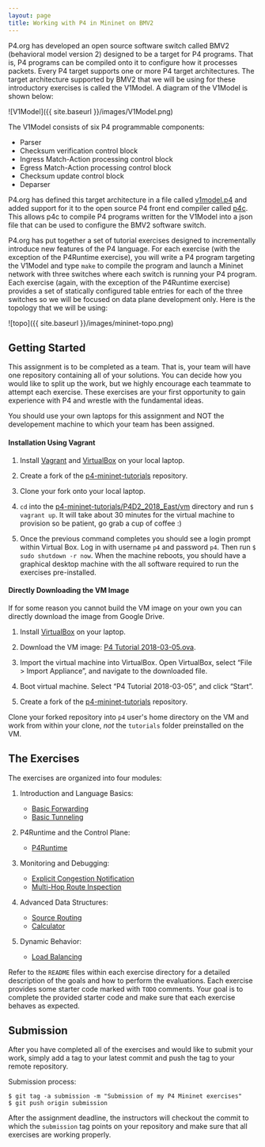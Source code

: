 ```yaml
---
layout: page
title: Working with P4 in Mininet on BMV2
---
```


P4.org has developed an open source software switch called BMV2 (behavioral model version 2) designed to be a target for P4 programs. That is, P4 programs can be compiled onto it to configure how it processes packets. Every P4 target supports one or more P4 target architectures. The target architecture supported by BMV2 that we will be using for these introductory exercises is called the V1Model. A diagram of the V1Model is shown below:

![V1Model]({{ site.baseurl }}/images/V1Model.png)

The V1Model consists of six P4 programmable components:
* Parser
* Checksum verification control block
* Ingress Match-Action processing control block
* Egress Match-Action processing control block
* Checksum update control block
* Deparser

P4.org has defined this target architecture in a file called [v1model.p4](https://github.com/p4lang/p4c/blob/master/p4include/v1model.p4) and added support for it to the open source P4 front end compiler called [p4c](https://github.com/p4lang/p4c). This allows p4c to compile P4 programs written for the V1Model into a json file that can be used to configure the BMV2 software switch.

P4.org has put together a set of tutorial exercises designed to incrementally introduce new features of the P4 language. For each exercise (with the exception of the P4Runtime exercise), you will write a P4 program targeting the V1Model and type `make` to compile the program and launch a Mininet network with three switches where each switch is running your P4 program. Each exercise (again, with the exception of the P4Runtime exercise) provides a set of statically configured table entries for each of the three switches so we will be focused on data plane development only. Here is the topology that we will be using:

![topo]({{ site.baseurl }}/images/mininet-topo.png)

Getting Started
---------------

This assignment is to be completed as a team. That is, your team will have one repository containing all of your solutions. You can decide how you would like to split up the work, but we highly encourage each teammate to attempt each exercise. These exercises are your first opportunity to gain experience with P4 and wrestle with the fundamental ideas.

You should use your own laptops for this assignment and NOT the developement machine to which your team has been assigned.

#### Installation Using Vagrant

1. Install [Vagrant](https://vagrantup.com/) and [VirtualBox](https://virtualbox.org/) on your local laptop.

2. Create a fork of the [p4-mininet-tutorials](https://github.com/CS344-Stanford-18/p4-mininet-tutorials) repository.

3. Clone your fork onto your local laptop.

4. `cd` into the [p4-mininet-tutorials/P4D2_2018_East/vm](https://github.com/CS344-Stanford-18/p4-mininet-tutorials/tree/master/P4D2_2018_East/vm) directory and run `$ vagrant up`. It will take about 30 minutes for the virtual machine to provision so be patient, go grab a cup of coffee :)

5. Once the previous command completes you should see a login prompt within Virtual Box. Log in with username `p4` and password `p4`. Then run `$ sudo shutdown -r now`. When the machine reboots, you should have a graphical desktop machine with the all software required to run the exercises pre-installed.

#### Directly Downloading the VM Image

If for some reason you cannot build the VM image on your own you can directly download the image from Google Drive.

1. Install [VirtualBox](https://virtualbox.org/) on your laptop.

2. Download the VM image: [P4 Tutorial 2018-03-05.ova](https://drive.google.com/open?id=1ACkpD66zoBJHCX2K50OO8-pssJGZhzMr).

3. Import the virtual machine into VirtualBox. Open VirtualBox, select “File > Import Appliance”, and navigate to the downloaded file.

4. Boot virtual machine. Select “P4 Tutorial 2018-03-05”, and click “Start”.

5. Create a fork of the [p4-mininet-tutorials](https://github.com/CS344-Stanford-18/p4-mininet-tutorials) repository.


Clone your forked repository into `p4` user's home directory on the VM and work from within your clone, *not* the `tutorials` folder preinstalled on the VM.


The Exercises
-------------

The exercises are organized into four modules:

1. Introduction and Language Basics:
    * [Basic Forwarding](https://github.com/CS344-Stanford-18/p4-mininet-tutorials/tree/master/P4D2_2018_East/exercises/basic)
    * [Basic Tunneling](https://github.com/CS344-Stanford-18/p4-mininet-tutorials/blob/master/P4D2_2018_East/exercises/basic_tunnel)
    
2. P4Runtime and the Control Plane:
    * [P4Runtime](https://github.com/CS344-Stanford-18/p4-mininet-tutorials/blob/master/P4D2_2018_East/exercises/p4runtime)
    
3. Monitoring and Debugging:
    * [Explicit Congestion Notification](https://github.com/CS344-Stanford-18/p4-mininet-tutorials/blob/master/P4D2_2018_East/exercises/ecn)
    * [Multi-Hop Route Inspection](https://github.com/CS344-Stanford-18/p4-mininet-tutorials/blob/master/P4D2_2018_East/exercises/mri)
    
4. Advanced Data Structures:
    * [Source Routing](https://github.com/CS344-Stanford-18/p4-mininet-tutorials/blob/master/P4D2_2018_East/exercises/source_routing)
    * [Calculator](https://github.com/CS344-Stanford-18/p4-mininet-tutorials/blob/master/P4D2_2018_East/exercises/calc)
    
5. Dynamic Behavior:
    * [Load Balancing](https://github.com/CS344-Stanford-18/p4-mininet-tutorials/tree/master/P4D2_2018_East/exercises/load_balance)
    
Refer to the `README` files within each exercise directory for a detailed description of the goals and how to perform the evaluations. Each exercise provides some starter code marked with `TODO` comments. Your goal is to complete the provided starter code and make sure that each exercise behaves as expected.

Submission
----------

After you have completed all of the exercises and would like to submit your work, simply add a tag to your latest commit and push the tag to your remote repository.

Submission process:

```
$ git tag -a submission -m "Submission of my P4 Mininet exercises"
$ git push origin submission
```

After the assignment deadline, the instructors will checkout the commit to which the `submission` tag points on your repository and make sure that all exercises are working properly.

